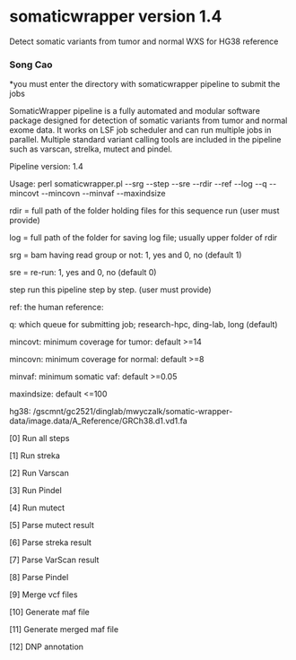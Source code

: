 # somaticwrapper version 1.4 ##

Detect somatic variants from tumor and normal WXS for HG38 reference

### Song Cao ###

*you must enter the directory with somaticwrapper pipeline to submit the jobs

SomaticWrapper pipeline is a fully automated and modular software package designed for detection of somatic variants from tumor and normal exome data. It works on LSF job scheduler and can run multiple jobs in parallel. Multiple standard variant calling tools are included in the pipeline such as varscan, strelka, mutect and pindel.

Pipeline version: 1.4

Usage: perl somaticwrapper.pl  --srg --step --sre --rdir --ref --log --q --mincovt --mincovn --minvaf --maxindsize

rdir = full path of the folder holding files for this sequence run (user must provide)

log = full path of the folder for saving log file; usually upper folder of rdir

srg = bam having read group or not: 1, yes and 0, no (default 1)

sre = re-run: 1, yes and 0, no  (default 0)

step run this pipeline step by step. (user must provide)

ref: the human reference: 

q: which queue for submitting job; research-hpc, ding-lab, long (default)

mincovt: minimum coverage for tumor: default >=14

mincovn: minimum coverage for normal: default >=8

minvaf: minimum somatic vaf: default >=0.05

maxindsize: default <=100

hg38: /gscmnt/gc2521/dinglab/mwyczalk/somatic-wrapper-data/image.data/A_Reference/GRCh38.d1.vd1.fa

[0]  Run all steps 

[1]  Run streka 

[2]  Run Varscan 

[3]  Run Pindel 

[4]  Run mutect 

[5]  Parse mutect result 

[6]  Parse streka result 

[7]  Parse VarScan result 

[8]  Parse Pindel 

[9]  Merge vcf files   

[10] Generate maf file  

[11] Generate merged maf file 

[12] DNP annotation 
